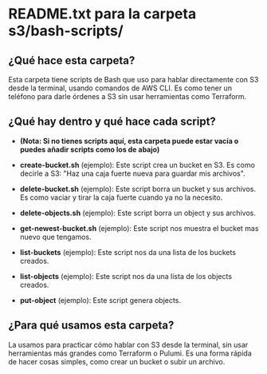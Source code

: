 # README.txt para la carpeta s3/bash-scripts/

## ¿Qué hace esta carpeta?
Esta carpeta tiene scripts de Bash que uso para hablar directamente con S3 desde la terminal, usando comandos de AWS CLI. Es como tener un teléfono para darle órdenes a S3 sin usar herramientas como Terraform.

## ¿Qué hay dentro y qué hace cada script?

- **(Nota: Si no tienes scripts aquí, esta carpeta puede estar vacía o puedes añadir scripts como los de abajo)**

- **create-bucket.sh** (ejemplo):
  Este script crea un bucket en S3. Es como decirle a S3: "Haz una caja fuerte nueva para guardar mis archivos".

- **delete-bucket.sh** (ejemplo):
  Este script borra un bucket y sus archivos. Es como vaciar y tirar la caja fuerte cuando ya no la necesito.

- **delete-objects.sh**  (ejemplo):
  Este script borra un object y sus archivos.

- **get-newest-bucket.sh**  (ejemplo):
  Este script nos muestra el bucket mas nuevo que tengamos.

- **list-buckets**  (ejemplo):
  Este script nos da una lista de los buckets creados.

- **list-objects**  (ejemplo):
  Este script nos da una lista de los objects creados.

- **put-object**  (ejemplo):
  Este script genera objects.


## ¿Para qué usamos esta carpeta?
La usamos para practicar cómo hablar con S3 desde la terminal, sin usar herramientas más grandes como Terraform o Pulumi. Es una forma rápida de hacer cosas simples, como crear un bucket o subir un archivo.
